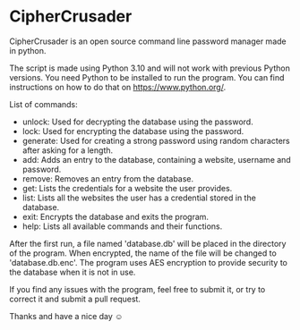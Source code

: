# CipherCrusader
CipherCrusader is an open source command line password manager made in python.

The script is made using Python 3.10 and will not work with previous Python versions. You need Python to be installed to run the program. You can find instructions on how to do that on https://www.python.org/.

List of commands:
  - unlock: Used for decrypting the database using the password.
  - lock: Used for encrypting the database using the password.
  - generate: Used for creating a strong password using random characters after asking for a length.
  - add: Adds an entry to the database, containing a website, username and password.
  - remove: Removes an entry from the database.
  - get: Lists the credentials for a website the user provides.
  - list: Lists all the websites the user has a credential stored in the database.
  - exit: Encrypts the database and exits the program.
  - help: Lists all available commands and their functions.

After the first run, a file named 'database.db' will be placed in the directory of the program. When encrypted, the name of the file will be changed to 'database.db.enc'. The program uses AES encryption to provide security to the database when it is not in use.

If you find any issues with the program, feel free to submit it, or try to correct it and submit a pull request.

Thanks and have a nice day ☺️
